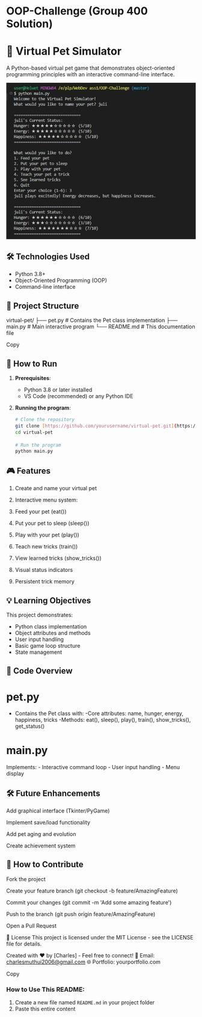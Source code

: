 # OOP-Challenge (Group 400 Solution)
# 🐾 Virtual Pet Simulator

A Python-based virtual pet game that demonstrates object-oriented programming principles with an interactive command-line interface.

![Virtual Pet Demo](./screenshot.jpeg) 


## 🛠️ Technologies Used
- Python 3.8+
- Object-Oriented Programming (OOP)
- Command-line interface

## 📁 Project Structure
 virtual-pet/
├── pet.py # Contains the Pet class implementation
├── main.py # Main interactive program
└── README.md # This documentation file

Copy

## 🚀 How to Run
1. **Prerequisites**:
   - Python 3.8 or later installed
   - VS Code (recommended) or any Python IDE

2. **Running the program**:
   ```bash
   # Clone the repository 
   git clone [https://github.com/yourusername/virtual-pet.git](https://github.com/charlesricha/OOP-Challenge.git)
   cd virtual-pet

   # Run the program
   python main.py
   
## 🎮 Features
1. Create and name your virtual pet

2. Interactive menu system:

3. Feed your pet (eat())

4. Put your pet to sleep (sleep())

5. Play with your pet (play())

7. Teach new tricks (train())

8. View learned tricks (show_tricks())

9. Visual status indicators

10. Persistent trick memory

## 💡 Learning Objectives

This project demonstrates:

- Python class implementation
- Object attributes and methods
- User input handling
- Basic game loop structure
- State management

## 📝 Code Overview
# pet.py
  - Contains the Pet class with:
      -Core attributes: name, hunger, energy, happiness, tricks
      -Methods: eat(), sleep(), play(), train(), show_tricks(), get_status()

# main.py
   Implements:
     - Interactive command loop
     - User input handling
     - Menu display

## 🛠️ Future Enhancements

Add graphical interface (Tkinter/PyGame)

Implement save/load functionality

Add pet aging and evolution

Create achievement system

## 🤝 How to Contribute

Fork the project

Create your feature branch (git checkout -b feature/AmazingFeature)

Commit your changes (git commit -m 'Add some amazing feature')

Push to the branch (git push origin feature/AmazingFeature)

Open a Pull Request

📜 License
This project is licensed under the MIT License - see the LICENSE file for details.

Created with ❤️ by [Charles] - Feel free to connect!
📧 Email: charlesmuthui2006@gmail.com
🌐 Portfolio: yourportfolio.com

Copy

### How to Use This README:
1. Create a new file named `README.md` in your project folder
2. Paste this entire content


